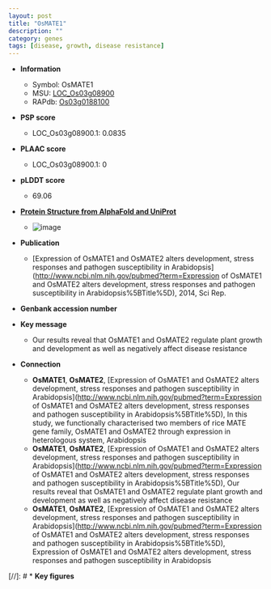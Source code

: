```yaml
---
layout: post
title: "OsMATE1"
description: ""
category: genes
tags: [disease, growth, disease resistance]
---
```


* **Information**  
    + Symbol: OsMATE1  
    + MSU: [LOC_Os03g08900](http://rice.plantbiology.msu.edu/cgi-bin/ORF_infopage.cgi?orf=LOC_Os03g08900)  
    + RAPdb: [Os03g0188100](http://rapdb.dna.affrc.go.jp/viewer/gbrowse_details/irgsp1?name=Os03g0188100)  

* **PSP score**  
    + LOC_Os03g08900.1: 0.0835 

* **PLAAC score**  
    + LOC_Os03g08900.1: 0 

* **pLDDT score**
    + 69.06

* **[Protein Structure from AlphaFold and UniProt](https://www.uniprot.org/uniprotkb/Q8H7P1/entry#structure)**
    + ![image](https://ricepsp.github.io/images/Q8/AF-Q8H7P1-F1.png)

* **Publication**  
    + [Expression of OsMATE1 and OsMATE2 alters development, stress responses and pathogen susceptibility in Arabidopsis](http://www.ncbi.nlm.nih.gov/pubmed?term=Expression of OsMATE1 and OsMATE2 alters development, stress responses and pathogen susceptibility in Arabidopsis%5BTitle%5D), 2014, Sci Rep.

* **Genbank accession number**  

* **Key message**  
    + Our results reveal that OsMATE1 and OsMATE2 regulate plant growth and development as well as negatively affect disease resistance

* **Connection**  
    + __OsMATE1__, __OsMATE2__, [Expression of OsMATE1 and OsMATE2 alters development, stress responses and pathogen susceptibility in Arabidopsis](http://www.ncbi.nlm.nih.gov/pubmed?term=Expression of OsMATE1 and OsMATE2 alters development, stress responses and pathogen susceptibility in Arabidopsis%5BTitle%5D), In this study, we functionally characterised two members of rice MATE gene family, OsMATE1 and OsMATE2 through expression in heterologous system, Arabidopsis
    + __OsMATE1__, __OsMATE2__, [Expression of OsMATE1 and OsMATE2 alters development, stress responses and pathogen susceptibility in Arabidopsis](http://www.ncbi.nlm.nih.gov/pubmed?term=Expression of OsMATE1 and OsMATE2 alters development, stress responses and pathogen susceptibility in Arabidopsis%5BTitle%5D), Our results reveal that OsMATE1 and OsMATE2 regulate plant growth and development as well as negatively affect disease resistance
    + __OsMATE1__, __OsMATE2__, [Expression of OsMATE1 and OsMATE2 alters development, stress responses and pathogen susceptibility in Arabidopsis](http://www.ncbi.nlm.nih.gov/pubmed?term=Expression of OsMATE1 and OsMATE2 alters development, stress responses and pathogen susceptibility in Arabidopsis%5BTitle%5D), Expression of OsMATE1 and OsMATE2 alters development, stress responses and pathogen susceptibility in Arabidopsis

[//]: # * **Key figures**  


